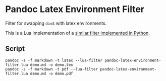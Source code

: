 # Pandoc Latex Environment Filter

Filter for swapping `div`s with latex environments.

This is a Lua implementation of a [similar filter implemented in Python](https://github.com/chdemko/pandoc-latex-environment).

## Script

```
pandoc -s -f markdown -t latex --lua-filter pandoc-latex-environment-filter.lua demo.md -o demo.tex
pandoc -s -f markdown -t pdf --lua-filter pandoc-latex-environment-filter.lua demo.md -o demo.pdf
```
